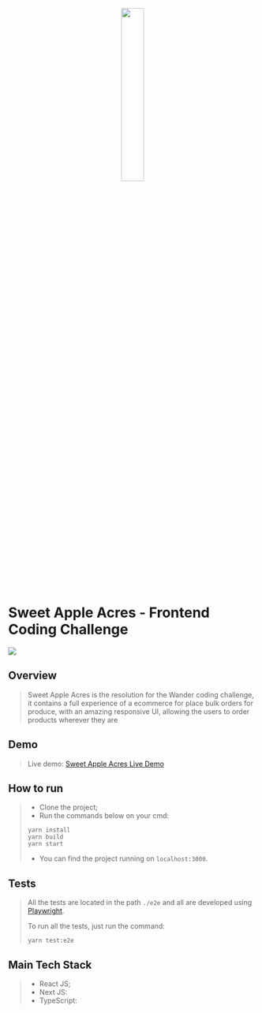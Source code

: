 <div align="center">
    <img src="https://i.imgur.com/Fgytau3.png" width="30%" height="30%"/>
</div>

# Sweet Apple Acres - Frontend Coding Challenge

![](https://i.imgur.com/kY2ldDa.jpg)


## Overview
> Sweet Apple Acres is the resolution for the Wander coding challenge, it contains a full experience of a ecommerce for place bulk orders for produce, with an amazing responsive UI, allowing the users to order products wherever they are

## Demo
> Live demo:
> [Sweet Apple Acres Live Demo](https://sweet-apple-acres.vercel.app/)

## How to run

> * Clone the project;
> * Run the commands below on your cmd:
> ```
> yarn install
> yarn build
> yarn start
> ```
> * You can find the project running on `localhost:3000`.


## Tests

> All the tests are located in the path `./e2e` and all are developed using [Playwright](https://playwright.dev/).
>
> To run all the tests, just run the command:
> ```
> yarn test:e2e
> ```

## Main Tech Stack

> * React JS;
> * Next JS:
> * TypeScript: